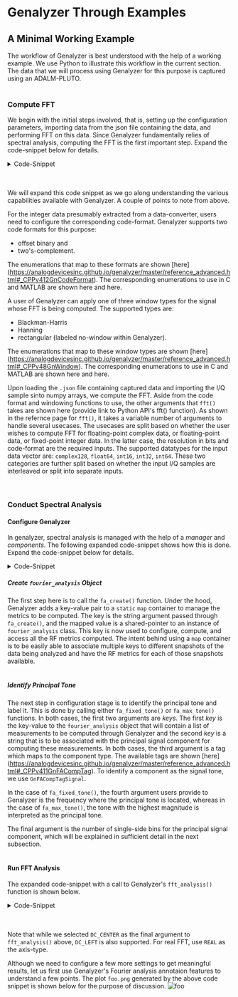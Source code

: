 # Genalyzer Through Examples
## A Minimal Working Example
The workflow of Genalyzer is best understood with the help of a working example. We use Python to illustrate this workflow in the current section. The data that we will process using Genalyzer for this purpose is captured using an ADALM-PLUTO.
<br/><br/>

### Compute FFT
We begin with the initial steps involved, that is, setting up the configuration parameters, importing data from the json file containing the data, and performing FFT on this data. Since Genalyzer fundamentally relies of spectral analysis, computing the FFT is the first important step. Expand the code-snippet below for details.
<details>
  <summary>Code-Snippet</summary>

``` Python
def main():
    import numpy as np
    import genalyzer.advanced as gn
    import os, json, glob

    #
    # Setup
    #
    navg = 1 # number of FFT averages
    nfft = 32768 # FFT-order
    qres = 12  # data resolution
    code_fmt = gn.CodeFormat.TWOS_COMPLEMENT # integer data format
    window = gn.Window.NO_WINDOW # window function to apply
    
    #
    # Import signal for analysis
    #
    test_dir = os.path.join(*["..", "..", "..", "tests", "test_vectors"])
    loc = os.path.dirname(__file__)
    f = glob.glob(os.path.join(loc, test_dir, "test_Pluto_DDS_data_1658159639196.json"))
    a = open(f[0])
    data = json.load(a)
    qwfi = data["test_vec_i"]
    qwfi = np.array([int(i) for i in qwfi])
    qwfq = data["test_vec_q"]
    qwfq = np.array([int(i) for i in qwfq])
    fft_cplx = gn.fft(qwfi, qwfq, qres, navg, nfft, window, code_fmt)

if __name__ == "__main__":
    main()
```
</details>
<br/><br/>

We will expand this code snippet as we go along understanding the various capabilities available with Genalyzer. A couple of points to note from above. 

For the integer data presumably extracted from a data-converter, users need to configure the corresponding code-format. Genalyzer supports two code formats for this purpose: 

* offset binary and 
* two's-complement. 

The enumerations that map to these formats are shown [here] (https://analogdevicesinc.github.io/genalyzer/master/reference_advanced.html#_CPPv412GnCodeFormat). The corresponding enumerations to use in C and MATLAB are shown here and here.

A user of Genalyzer can apply one of three window types for the signal whose FFT is being computed. The supported types are: 

* Blackman-Harris 
* Hanning
* rectangular (labeled no-window within Genalyzer).

The enumerations that map to these window types are shown [here] (https://analogdevicesinc.github.io/genalyzer/master/reference_advanced.html#_CPPv48GnWindow). The corresponding enumerations to use in C and MATLAB are shown here and here.

Upon loading the ```.json``` file containing captured data and importing the I/Q sample sinto numpy arrays, we compute the FFT. Aside from the code format and windowing functions to use, the other arguments that ```fft()``` takes are shown here (provide link to Python API's fft() function). As shown in the refernce page for ```fft()```, it takes a variable number of arguments to handle several usecases. The usecases are split based on whether the user wishes to compute FFT for floating-point complex data, or floating-point data, or fixed-point integer data. In the latter case, the resolution in bits and code-format are the required inputs. The supported datatypes for the input data vector are: ```complex128```, ```float64```, ```int16```, ```int32```, ```int64```. These two categories are further split based on whether the input I/Q samples are interleaved or split into separate inputs.  
<br/><br/>

### Conduct Spectral Analysis
#### Configure Genalyzer
In genalyzer, spectral analysis is managed with the help of a _manager_ and _components_. The following expanded code-snippet shows how this is done. Expand the code-snippet below for details.
<details>
  <summary>Code-Snippet</summary>

``` Python
def main():
    import numpy as np
    import genalyzer.advanced as gn
    import os, json, glob

    #
    # Setup
    #
    navg = 1 # number of FFT averages
    nfft = 32768 # FFT-order
    qres = 12  # data resolution
    code_fmt = gn.CodeFormat.TWOS_COMPLEMENT # integer data format
    window = gn.Window.NO_WINDOW # window function to apply
    ssb_fund = 100 # number of single-side bins
    
    #
    # Import signal for analysis
    #
    test_dir = os.path.join(*["..", "..", "..", "tests", "test_vectors"])
    loc = os.path.dirname(__file__)
    f = glob.glob(os.path.join(loc, test_dir, "test_Pluto_DDS_data_1658159639196.json"))
    a = open(f[0])
    data = json.load(a)
    qwfi = data["test_vec_i"]
    qwfi = np.array([int(i) for i in qwfi])
    qwfq = data["test_vec_q"]
    qwfq = np.array([int(i) for i in qwfq])
    fft_cplx = gn.fft(qwfi, qwfq, qres, navg, nfft, window, code_fmt)

    #
    # Fourier analysis configuration
    #
    object_key = "fa"
    component_key = 'A'
    gn.fa_create(object_key)
    gn.fa_max_tone(object_key, component_key, gn.FaCompTag.SIGNAL, ssb_fund)

if __name__ == "__main__":
    main()
```
</details>

##### Create ```fourier_analysis``` Object
The first step here is to call the ```fa_create()``` function. Under the hood, Genalyzer adds a key-value pair to a  ```static``` ```map``` container to manage the metrics to be computed. The key is the string argument passed through ```fa_create()```, and the mapped value is a shared-pointer to an instance of ```fourier_analysis``` class. This key is now used to configure, compute, and access all the RF metrics computed. The intent behind using a ```map``` container is to be easily able to associate multiple keys to different snapshots of the data being analyzed and have the RF metrics for each of those snapshots available. 
<br/><br/>

##### Identify Principal Tone
The next step in configuration stage is to identify the principal tone and label it. This is done by calling either ```fa_fixed_tone()``` or ```fa_max_tone()``` functions. In both cases, the first two arguments are *keys*. The first *key* is the key-value to the ```fourier_analysis``` object that will contain a list of measurements to be computed through Genalyzer and the second *key* is a string that is to be associated with the principal signal component for computing these measurements. In both cases, the third argument is a tag which maps to the component type. The available tags are shown [here] (https://analogdevicesinc.github.io/genalyzer/master/reference_advanced.html#_CPPv411GnFACompTag). To identify a component as the signal tone, we use ```GnFACompTagSignal```. 

In the case of ```fa_fixed_tone()```, the fourth argument users provide to Genalyzer is the frequency where the principal tone is located, whereas in the case of ```fa_max_tone()```, the tone with the highest magnitude is interpreted as the principal tone. 

The final argument is the number of single-side bins for the principal signal component, which will be explained in sufficient detail in the next subsection. 
<br/><br/>
#### Run FFT Analysis
The expanded code-snippet with a call to Genalyzer's ```fft_analysis()``` function is shown below.
<details>
  <summary>Code-Snippet</summary>

``` Python
def main():
    import numpy as np
    import genalyzer.advanced as gn
    import os, json, glob

    #
    # Setup
    #
    plot = True # plot: Y/N
    navg = 1 # number of FFT averages
    nfft = 32768 # FFT-order
    qres = 12  # data resolution
    code_fmt = gn.CodeFormat.TWOS_COMPLEMENT # integer data format
    window = gn.Window.NO_WINDOW # window function to apply
    ssb_fund = 100 # number of single-side bins
    axis_type = gn.FreqAxisType.DC_CENTER # axis type
    fs = 3e6 # 
    fdata = fs / 1 # 
    
    #
    # Import signal for analysis
    #
    test_dir = os.path.join(*["..", "..", "..", "tests", "test_vectors"])
    loc = os.path.dirname(__file__)
    f = glob.glob(os.path.join(loc, test_dir, "test_Pluto_DDS_data_1658159639196.json"))
    a = open(f[0])
    data = json.load(a)
    qwfi = data["test_vec_i"]
    qwfi = np.array([int(i) for i in qwfi])
    qwfq = data["test_vec_q"]
    qwfq = np.array([int(i) for i in qwfq])
    fft_cplx = gn.fft(qwfi, qwfq, qres, navg, nfft, window, code_fmt)

    #
    # Fourier analysis configuration
    #
    object_key = "fa"
    component_key = 'A'
    gn.fa_create(object_key)
    gn.fa_max_tone(object_key, component_key, gn.FaCompTag.SIGNAL, ssb_fund)

    #
    # Fourier analysis execution
    #
    results = gn.fft_analysis(object_key, fft_cplx, nfft, axis_type)

    #
    # Plot
    #
    if plot:
        import matplotlib.pyplot as pl
        from matplotlib.patches import Rectangle as MPRect

        freq_axis = gn.freq_axis(nfft, axis_type, fdata, axis_fmt)
        fft_db = gn.db(fft_cplx)
        if gn.FreqAxisType.DC_CENTER == axis_type:
            fft_db = gn.fftshift(fft_db)
        fig = pl.figure(1)
        fig.clf()
        pl.plot(freq_axis*1e-6, fft_db)
        pl.grid(True)
        pl.xlabel('frequency (MHz)')
        pl.xlabel('magnitude (dBFs)')
        pl.xlim(freq_axis[0]*1e-6, freq_axis[-1]*1e-6)
        pl.ylim(-140.0, 20.0)
        annots = gn.fa_annotations(results, axis_type, axis_fmt)
        print(annots)
        for x, y, label in annots["labels"]:
            print(label)
        for x, y, label in annots["labels"]:
            pl.annotate(label, xy=(x, y), ha="center", va="bottom")
        pl.savefig('foo.png')

if __name__ == "__main__":
    main()
```
</details>
<br/><br/>

Note that while we selected ```DC_CENTER``` as the final argument to ```fft_analysis()``` above, ```DC_LEFT``` is also supported. For real FFT, use ```REAL``` as the axis-type.

Although we need to configure a few more settings to get meaningful results, let us first use Genalyzer's Fourier analysis annotaion features to understand a few points. The plot ```foo.png``` generated by the above code snippet is shown below for the purpose of discussion.
![foo](../../../bindings/python/foo.png)